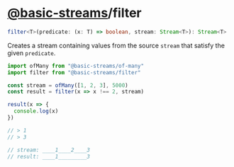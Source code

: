 # [@basic-streams](https://github.com/rpominov/basic-streams)/filter

<!-- doc -->

```typescript
filter<T>(predicate: (x: T) => boolean, stream: Stream<T>): Stream<T>
```

Creates a stream containing values from the source `stream` that satisfy the
given `predicate`.

```js
import ofMany from "@basic-streams/of-many"
import filter from "@basic-streams/filter"

const stream = ofMany([1, 2, 3], 5000)
const result = filter(x => x !== 2, stream)

result(x => {
  console.log(x)
})

// > 1
// > 3

// stream: ____1____2____3
// result: ____1_________3
```

<!-- docstop -->
